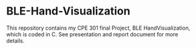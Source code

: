 # BLE-Hand-Visualization
This repository contains my CPE 301 final Project, BLE HandVisualization, which is coded in C.
See presentation and report document for more details.
